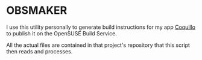 # OBSMAKER
I use this utility personally to generate build instructions for my app [Coquillo](sjuvonen/coquillo) to publish it on the OpenSUSE Build Service.

All the actual files are contained in that project's repository that this script then reads and processes.
